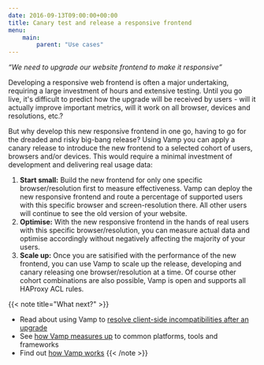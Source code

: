 ```yaml
---
date: 2016-09-13T09:00:00+00:00
title: Canary test and release a responsive frontend
menu:
    main: 
        parent: "Use cases"
---
```


_“We need to upgrade our website frontend to make it responsive”_
  
Developing a responsive web frontend is often a major undertaking, requiring a large investment of hours and extensive testing. Until you go live, it's difficult to predict how the upgrade will be received by users - will it actually improve important metrics, will it work on all browser, devices and resolutions, etc.?   

But why develop this new responsive frontend in one go, having to go for the dreaded and risky big-bang release? Using Vamp you can apply a canary release to introduce the new frontend to a selected cohort of users, browsers and/or devices. This would require a minimal investment of development and delivering real usage data:

1. __Start small:__ Build the new frontend for only one specific browser/resolution first to measure effectiveness. Vamp can deploy the new responsive frontend and route a percentage of supported users with this specific browser and screen-resolution there. All other users will continue to see the old version of your website.
2. __Optimise:__ With the new responsive frontend in the hands of real users with this specific browser/resolution, you can measure actual data and optimise accordingly without negatively affecting the majority of your users.
3. __Scale up:__ Once you are satisified with the performance of the new frontend, you can use Vamp to scale up the release, developing and canary releasing one browser/resolution at a time. Of course other cohort combinations are also possible, Vamp is open and supports all HAProxy ACL rules.

{{< note title="What next?" >}}
* Read about using Vamp to [resolve client-side incompatibilities after an upgrade](/why-use-vamp/use-cases/resolve-incompatibilities-after-upgrade/)
* See [how Vamp measures up](/why-use-vamp/vamp-compared-to/proxies-and-load-balancers/) to common platforms, tools and frameworks  
* Find out [how Vamp works](/documentation/how-vamp-works/architecture-and-components)
{{< /note >}}